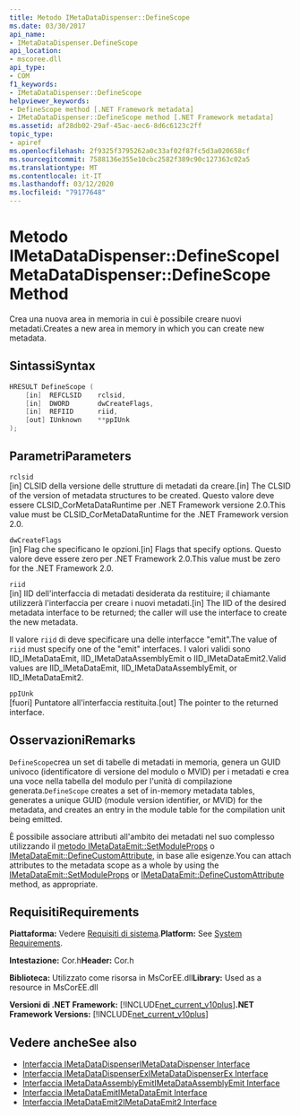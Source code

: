 ```yaml
---
title: Metodo IMetaDataDispenser::DefineScope
ms.date: 03/30/2017
api_name:
- IMetaDataDispenser.DefineScope
api_location:
- mscoree.dll
api_type:
- COM
f1_keywords:
- IMetaDataDispenser::DefineScope
helpviewer_keywords:
- DefineScope method [.NET Framework metadata]
- IMetaDataDispenser::DefineScope method [.NET Framework metadata]
ms.assetid: af28db02-29af-45ac-aec6-8d6c6123c2ff
topic_type:
- apiref
ms.openlocfilehash: 2f9325f3795262a0c33af02f87fc5d3a020658cf
ms.sourcegitcommit: 7588136e355e10cbc2582f389c90c127363c02a5
ms.translationtype: MT
ms.contentlocale: it-IT
ms.lasthandoff: 03/12/2020
ms.locfileid: "79177648"
---
```

# <a name="imetadatadispenserdefinescope-method"></a><span data-ttu-id="0cb4d-102">Metodo IMetaDataDispenser::DefineScope</span><span class="sxs-lookup"><span data-stu-id="0cb4d-102">IMetaDataDispenser::DefineScope Method</span></span>
<span data-ttu-id="0cb4d-103">Crea una nuova area in memoria in cui è possibile creare nuovi metadati.</span><span class="sxs-lookup"><span data-stu-id="0cb4d-103">Creates a new area in memory in which you can create new metadata.</span></span>  
  
## <a name="syntax"></a><span data-ttu-id="0cb4d-104">Sintassi</span><span class="sxs-lookup"><span data-stu-id="0cb4d-104">Syntax</span></span>  
  
```cpp  
HRESULT DefineScope (  
    [in]  REFCLSID    rclsid,  
    [in]  DWORD       dwCreateFlags,  
    [in]  REFIID      riid,
    [out] IUnknown    **ppIUnk  
);  
```  
  
## <a name="parameters"></a><span data-ttu-id="0cb4d-105">Parametri</span><span class="sxs-lookup"><span data-stu-id="0cb4d-105">Parameters</span></span>  
 `rclsid`  
 <span data-ttu-id="0cb4d-106">[in] CLSID della versione delle strutture di metadati da creare.</span><span class="sxs-lookup"><span data-stu-id="0cb4d-106">[in] The CLSID of the version of metadata structures to be created.</span></span> <span data-ttu-id="0cb4d-107">Questo valore deve essere CLSID_CorMetaDataRuntime per .NET Framework versione 2.0.</span><span class="sxs-lookup"><span data-stu-id="0cb4d-107">This value must be CLSID_CorMetaDataRuntime for the .NET Framework version 2.0.</span></span>  
  
 `dwCreateFlags`  
 <span data-ttu-id="0cb4d-108">[in] Flag che specificano le opzioni.</span><span class="sxs-lookup"><span data-stu-id="0cb4d-108">[in] Flags that specify options.</span></span> <span data-ttu-id="0cb4d-109">Questo valore deve essere zero per .NET Framework 2.0.</span><span class="sxs-lookup"><span data-stu-id="0cb4d-109">This value must be zero for the .NET Framework 2.0.</span></span>  
  
 `riid`  
 <span data-ttu-id="0cb4d-110">[in] IID dell'interfaccia di metadati desiderata da restituire; il chiamante utilizzerà l'interfaccia per creare i nuovi metadati.</span><span class="sxs-lookup"><span data-stu-id="0cb4d-110">[in] The IID of the desired metadata interface to be returned; the caller will use the interface to create the new metadata.</span></span>  
  
 <span data-ttu-id="0cb4d-111">Il valore `riid` di deve specificare una delle interfacce "emit".</span><span class="sxs-lookup"><span data-stu-id="0cb4d-111">The value of `riid` must specify one of the "emit" interfaces.</span></span> <span data-ttu-id="0cb4d-112">I valori validi sono IID_IMetaDataEmit, IID_IMetaDataAssemblyEmit o IID_IMetaDataEmit2.</span><span class="sxs-lookup"><span data-stu-id="0cb4d-112">Valid values are IID_IMetaDataEmit, IID_IMetaDataAssemblyEmit, or IID_IMetaDataEmit2.</span></span>  
  
 `ppIUnk`  
 <span data-ttu-id="0cb4d-113">[fuori] Puntatore all'interfaccia restituita.</span><span class="sxs-lookup"><span data-stu-id="0cb4d-113">[out] The pointer to the returned interface.</span></span>  
  
## <a name="remarks"></a><span data-ttu-id="0cb4d-114">Osservazioni</span><span class="sxs-lookup"><span data-stu-id="0cb4d-114">Remarks</span></span>  
 <span data-ttu-id="0cb4d-115">`DefineScope`crea un set di tabelle di metadati in memoria, genera un GUID univoco (identificatore di versione del modulo o MVID) per i metadati e crea una voce nella tabella del modulo per l'unità di compilazione generata.</span><span class="sxs-lookup"><span data-stu-id="0cb4d-115">`DefineScope` creates a set of in-memory metadata tables, generates a unique GUID (module version identifier, or MVID) for the metadata, and creates an entry in the module table for the compilation unit being emitted.</span></span>  
  
 <span data-ttu-id="0cb4d-116">È possibile associare attributi all'ambito dei metadati nel suo complesso utilizzando il [metodo IMetaDataEmit::SetModuleProps](../../../../docs/framework/unmanaged-api/metadata/imetadataemit-setmoduleprops-method.md) o [IMetaDataEmit::DefineCustomAttribute,](../../../../docs/framework/unmanaged-api/metadata/imetadataemit-definecustomattribute-method.md) in base alle esigenze.</span><span class="sxs-lookup"><span data-stu-id="0cb4d-116">You can attach attributes to the metadata scope as a whole by using the [IMetaDataEmit::SetModuleProps](../../../../docs/framework/unmanaged-api/metadata/imetadataemit-setmoduleprops-method.md) or [IMetaDataEmit::DefineCustomAttribute](../../../../docs/framework/unmanaged-api/metadata/imetadataemit-definecustomattribute-method.md) method, as appropriate.</span></span>  
  
## <a name="requirements"></a><span data-ttu-id="0cb4d-117">Requisiti</span><span class="sxs-lookup"><span data-stu-id="0cb4d-117">Requirements</span></span>  
 <span data-ttu-id="0cb4d-118">**Piattaforma:** Vedere [Requisiti di sistema](../../../../docs/framework/get-started/system-requirements.md).</span><span class="sxs-lookup"><span data-stu-id="0cb4d-118">**Platform:** See [System Requirements](../../../../docs/framework/get-started/system-requirements.md).</span></span>  
  
 <span data-ttu-id="0cb4d-119">**Intestazione:** Cor.h</span><span class="sxs-lookup"><span data-stu-id="0cb4d-119">**Header:** Cor.h</span></span>  
  
 <span data-ttu-id="0cb4d-120">**Biblioteca:** Utilizzato come risorsa in MsCorEE.dll</span><span class="sxs-lookup"><span data-stu-id="0cb4d-120">**Library:** Used as a resource in MsCorEE.dll</span></span>  
  
 <span data-ttu-id="0cb4d-121">**Versioni di .NET Framework:** [!INCLUDE[net_current_v10plus](../../../../includes/net-current-v10plus-md.md)]</span><span class="sxs-lookup"><span data-stu-id="0cb4d-121">**.NET Framework Versions:** [!INCLUDE[net_current_v10plus](../../../../includes/net-current-v10plus-md.md)]</span></span>  
  
## <a name="see-also"></a><span data-ttu-id="0cb4d-122">Vedere anche</span><span class="sxs-lookup"><span data-stu-id="0cb4d-122">See also</span></span>

- [<span data-ttu-id="0cb4d-123">Interfaccia IMetaDataDispenser</span><span class="sxs-lookup"><span data-stu-id="0cb4d-123">IMetaDataDispenser Interface</span></span>](../../../../docs/framework/unmanaged-api/metadata/imetadatadispenser-interface.md)
- [<span data-ttu-id="0cb4d-124">Interfaccia IMetaDataDispenserEx</span><span class="sxs-lookup"><span data-stu-id="0cb4d-124">IMetaDataDispenserEx Interface</span></span>](../../../../docs/framework/unmanaged-api/metadata/imetadatadispenserex-interface.md)
- [<span data-ttu-id="0cb4d-125">Interfaccia IMetaDataAssemblyEmit</span><span class="sxs-lookup"><span data-stu-id="0cb4d-125">IMetaDataAssemblyEmit Interface</span></span>](../../../../docs/framework/unmanaged-api/metadata/imetadataassemblyemit-interface.md)
- [<span data-ttu-id="0cb4d-126">Interfaccia IMetaDataEmit</span><span class="sxs-lookup"><span data-stu-id="0cb4d-126">IMetaDataEmit Interface</span></span>](../../../../docs/framework/unmanaged-api/metadata/imetadataemit-interface.md)
- [<span data-ttu-id="0cb4d-127">Interfaccia IMetaDataEmit2</span><span class="sxs-lookup"><span data-stu-id="0cb4d-127">IMetaDataEmit2 Interface</span></span>](../../../../docs/framework/unmanaged-api/metadata/imetadataemit2-interface.md)
